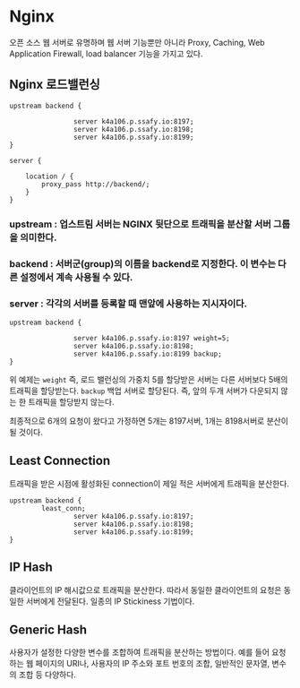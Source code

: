 # Nginx
오픈 소스 웹 서버로 유명하며 웹 서버 기능뿐만 아니라 Proxy, Caching, Web Application Firewall, load balancer 기능을 가지고 있다.

## Nginx 로드밸런싱
```
upstream backend {
        
                server k4a106.p.ssafy.io:8197;
                server k4a106.p.ssafy.io:8198;
                server k4a106.p.ssafy.io:8199;
}

server {

    location / {
        proxy_pass http://backend/;
    }
}
```

### upstream : 업스트림 서버는 NGINX 뒷단으로 트래픽을 분산할 서버 그룹을 의미한다.
### backend : 서버군(group)의 이름을 backend로 지정한다. 이 변수는 다른 설정에서 계속 사용될 수 있다.
### server : 각각의 서버를 등록할 때 맨앞에 사용하는 지시자이다.

```
upstream backend {
        
                server k4a106.p.ssafy.io:8197 weight=5;
                server k4a106.p.ssafy.io:8198;
                server k4a106.p.ssafy.io:8199 backup;
}

```

위 예제는 ``weight`` 즉, 로드 밸런싱의 가중치 5를 할당받은 서버는 다른 서버보다 5배의 트래픽을 할당받는다.
``backup`` 백업 서버로 할당된다. 즉, 앞의 두개 서버가 다운되지 않는 한 트래픽을 할당받지 않는다.

최종적으로 6개의 요청이 왔다고 가정하면 5개는 8197서버, 1개는 8198서버로 분산이 될 것이다.

## Least Connection
트래픽을 받은 시점에 활성화된 connection이 제일 적은 서버에게 트래픽을 분산한다.

```
upstream backend {
        least_conn;
                server k4a106.p.ssafy.io:8197;
                server k4a106.p.ssafy.io:8198;
                server k4a106.p.ssafy.io:8199;
}

```

## IP Hash
클라이언트의 IP 해시값으로 트래픽을 분산한다. 따라서 동일한 클라이언트의 요청은 동일한 서버에게 전달된다. 일종의 IP Stickiness 기법이다.
## Generic Hash
사용자가 설정한 다양한 변수를 조합하여 트래픽을 분산하는 방법이다. 예를 들어 요청하는 웹 페이지의 URI나, 사용자의 IP 주소와 포트 번호의 조합, 일반적인 문자열, 변수의 조합 등 다양하다.